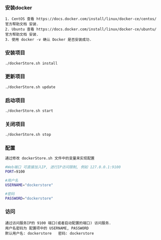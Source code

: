 ### 安装docker
    1. CentOS 查看 https://docs.docker.com/install/linux/docker-ce/centos/ 官方帮助文档 安装.
    2. Ubuntu 查看 https://docs.docker.com/install/linux/docker-ce/ubuntu/ 官方帮助文档 安装.
    3. 使用 docker -v 确认 Docker 是否安装成功.

### 安装项目
````bash
./dockerStore.sh install
````

### 更新项目
````bash
./dockerStore.sh update
````

### 启动项目
````bash
./dockerStore.sh start
````

### 关闭项目
````bash
./dockerStore.sh stop
````

### 配置
````bash
通过修改 dockerStore.sh 文件中的变量来实现配置

#Web端口 可直接加入IP, 进行IP访问限制, 例如 127.0.0.1:9100
PORT=9100

#用户名
USERNAME="dockerstore"

#密码
PASSWORD="dockerstore"
````

### 访问
    通过访问服务IP的 9100 端口(或者启动配置的端口) 访问服务.
    用户名密码为 配置项中的 USERNAME, PASSWORD
    默认用户名: dockerstore   密码: dockerstore